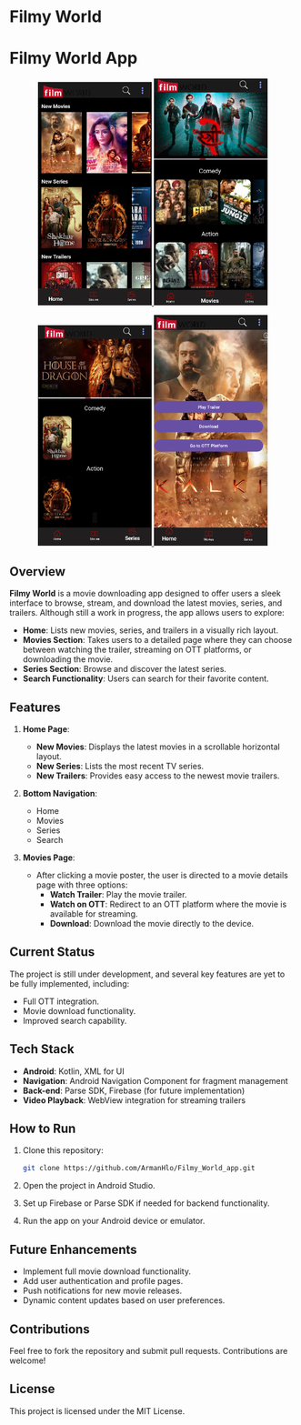# Filmy World

# Filmy World App

<p align="center">
  <a href="https://github.com/ArmanHlo/Filmy_World_app/blob/master/p/home.png">
    <img src="https://github.com/ArmanHlo/Filmy_World_app/blob/master/p/home.png" alt="Home" width="200" />
  </a>
  <a href="https://github.com/ArmanHlo/Filmy_World_app/blob/master/p/movies.png">
    <img src="https://github.com/ArmanHlo/Filmy_World_app/blob/master/p/movies.png" alt="Movies" width="200" />
  </a>
</p>

<p align="center">
  <a href="https://github.com/ArmanHlo/Filmy_World_app/blob/master/p/series.png">
    <img src="https://github.com/ArmanHlo/Filmy_World_app/blob/master/p/series.png" alt="Series" width="200" />
  </a>
  <a href="https://github.com/ArmanHlo/Filmy_World_app/blob/master/p/clicked.png">
    <img src="https://github.com/ArmanHlo/Filmy_World_app/blob/master/p/clicked.png" alt="Clicked" width="200" />
  </a>
</p>




## Overview

**Filmy World** is a movie downloading app designed to offer users a sleek interface to browse, stream, and download the latest movies, series, and trailers. Although still a work in progress, the app allows users to explore:

- **Home**: Lists new movies, series, and trailers in a visually rich layout.
- **Movies Section**: Takes users to a detailed page where they can choose between watching the trailer, streaming on OTT platforms, or downloading the movie.
- **Series Section**: Browse and discover the latest series.
- **Search Functionality**: Users can search for their favorite content.

## Features

1. **Home Page**:
   - **New Movies**: Displays the latest movies in a scrollable horizontal layout.
   - **New Series**: Lists the most recent TV series.
   - **New Trailers**: Provides easy access to the newest movie trailers.
   
2. **Bottom Navigation**:  
   - Home
   - Movies
   - Series
   - Search

3. **Movies Page**:
   - After clicking a movie poster, the user is directed to a movie details page with three options:
     - **Watch Trailer**: Play the movie trailer.
     - **Watch on OTT**: Redirect to an OTT platform where the movie is available for streaming.
     - **Download**: Download the movie directly to the device.

## Current Status

The project is still under development, and several key features are yet to be fully implemented, including:

- Full OTT integration.
- Movie download functionality.
- Improved search capability.

## Tech Stack

- **Android**: Kotlin, XML for UI
- **Navigation**: Android Navigation Component for fragment management
- **Back-end**: Parse SDK, Firebase (for future implementation)
- **Video Playback**: WebView integration for streaming trailers

## How to Run

1. Clone this repository:

    ```bash
    git clone https://github.com/ArmanHlo/Filmy_World_app.git
    ```

2. Open the project in Android Studio.
3. Set up Firebase or Parse SDK if needed for backend functionality.
4. Run the app on your Android device or emulator.

## Future Enhancements

- Implement full movie download functionality.
- Add user authentication and profile pages.
- Push notifications for new movie releases.
- Dynamic content updates based on user preferences.

## Contributions

Feel free to fork the repository and submit pull requests. Contributions are welcome!

## License

This project is licensed under the MIT License.
